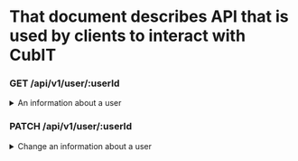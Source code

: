 # That document describes API that is used by clients to interact with CubIT

### GET /api/v1/user/:userId
<details>
<summary>An information about a user</summary>
	
</details>

### PATCH /api/v1/user/:userId
<details>
<summary>Change an information about a user</summary>
	
</details>
